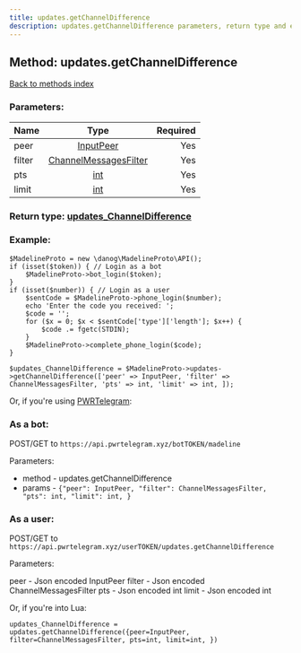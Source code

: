 ```yaml
---
title: updates.getChannelDifference
description: updates.getChannelDifference parameters, return type and example
---
```

## Method: updates.getChannelDifference  
[Back to methods index](index.md)


### Parameters:

| Name     |    Type       | Required |
|----------|:-------------:|---------:|
|peer|[InputPeer](../types/InputPeer.md) | Yes|
|filter|[ChannelMessagesFilter](../types/ChannelMessagesFilter.md) | Yes|
|pts|[int](../types/int.md) | Yes|
|limit|[int](../types/int.md) | Yes|


### Return type: [updates\_ChannelDifference](../types/updates_ChannelDifference.md)

### Example:


```
$MadelineProto = new \danog\MadelineProto\API();
if (isset($token)) { // Login as a bot
    $MadelineProto->bot_login($token);
}
if (isset($number)) { // Login as a user
    $sentCode = $MadelineProto->phone_login($number);
    echo 'Enter the code you received: ';
    $code = '';
    for ($x = 0; $x < $sentCode['type']['length']; $x++) {
        $code .= fgetc(STDIN);
    }
    $MadelineProto->complete_phone_login($code);
}

$updates_ChannelDifference = $MadelineProto->updates->getChannelDifference(['peer' => InputPeer, 'filter' => ChannelMessagesFilter, 'pts' => int, 'limit' => int, ]);
```

Or, if you're using [PWRTelegram](https://pwrtelegram.xyz):

### As a bot:

POST/GET to `https://api.pwrtelegram.xyz/botTOKEN/madeline`

Parameters:

* method - updates.getChannelDifference
* params - `{"peer": InputPeer, "filter": ChannelMessagesFilter, "pts": int, "limit": int, }`



### As a user:

POST/GET to `https://api.pwrtelegram.xyz/userTOKEN/updates.getChannelDifference`

Parameters:

peer - Json encoded InputPeer
filter - Json encoded ChannelMessagesFilter
pts - Json encoded int
limit - Json encoded int



Or, if you're into Lua:

```
updates_ChannelDifference = updates.getChannelDifference({peer=InputPeer, filter=ChannelMessagesFilter, pts=int, limit=int, })
```

